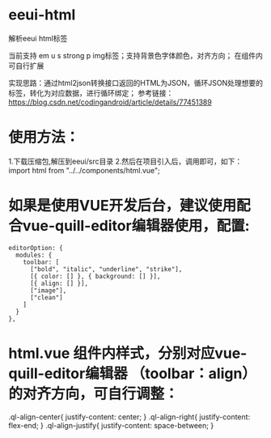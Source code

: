 # eeui-html
解析eeui html标签

当前支持 em u s strong p img标签；支持背景色字体颜色，对齐方向； 在组件内可自行扩展

实现思路：通过html2json转换接口返回的HTML为JSON，循环JSON处理想要的标签，转化为对应数据，进行循环绑定；
参考链接：https://blog.csdn.net/codingandroid/article/details/77451389

# 使用方法：
1.下载压缩包,解压到eeui/src目录
2.然后在项目引入后，调用即可，如下：
    import html from "../../components/html.vue";
    <html :content="v.content"></html>

# 如果是使用VUE开发后台，建议使用配合vue-quill-editor编辑器使用，配置:
    editorOption: {
      modules: {
        toolbar: [
          ["bold", "italic", "underline", "strike"],
          [{ color: [] }, { background: [] }],
          [{ align: [] }],
          ["image"],
          ["clean"]
        ]
      }
    },

# html.vue 组件内样式，分别对应vue-quill-editor编辑器 （toolbar：align） 的对齐方向，可自行调整：
.ql-align-center{
  justify-content: center;
}
.ql-align-right{
  justify-content: flex-end;
}
.ql-align-justify{
  justify-content: space-between;
}

